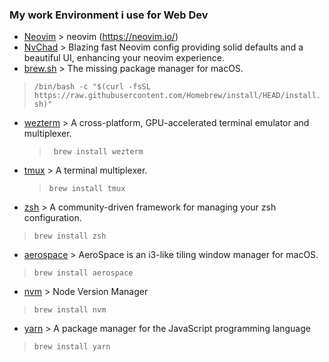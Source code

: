 ### My work Environment i use for Web Dev

- [Neovim](https://github.com/neovim/neovim) > neovim (https://neovim.io/)
- [NvChad](https://github.com/NvChad/NvCad) > Blazing fast Neovim config providing solid defaults and a beautiful UI, enhancing your neovim experience.
- [brew.sh](https://github.com/Homebrew/brew) > The missing package manager for macOS.
 > `/bin/bash -c "$(curl -fsSL https://raw.githubusercontent.com/Homebrew/install/HEAD/install.sh)"`
- [wezterm](https://github.com/wez/wezterm) > A cross-platform, GPU-accelerated terminal emulator and multiplexer.
  > ` brew install wezterm`
- [tmux](https://github.com/tmux/tmux) > A terminal multiplexer.
  > `brew install tmux `
- [zsh](https://github.com/ohmyzsh/ohmyzsh) > A community-driven framework for managing your zsh configuration.
 >  `brew install zsh`
- [aerospace](https://github.com/aerospace/aerospace) > AeroSpace is an i3-like tiling window manager for macOS.
>  `brew install aerospace`
- [nvm](https://github.com/nvm-sh/nvm) > Node Version Manager
 >  `brew install nvm`
- [yarn](https://github.com/yarnpkg/yarn) > A package manager for the JavaScript programming language
 >  `brew install yarn`
